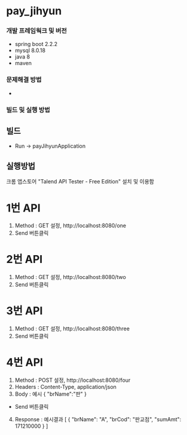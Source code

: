 # pay_jihyun

### 개발 프레임웍크 및 버전

- spring boot 2.2.2
- mysql 8.0.18
- java 8
- maven

### 문제해결 방법

- 

### 빌드 및 실행 방법
## 빌드
- Run -> payJihyunApplication

## 실행방법
크롬 앱스토어 "Talend API Tester - Free Edition" 설치 및 이용함

# 1번 API
1. Method : GET 설정, http://localhost:8080/one
2. Send 버튼클릭

# 2번 API
1. Method : GET 설정, http://localhost:8080/two
2. Send 버튼클릭

# 3번 API
1. Method : GET 설정, http://localhost:8080/three
2. Send 버튼클릭

# 4번 API
1. Method : POST 설정, http://localhost:8080/four
2. Headers : Content-Type, application/json
3. Body : 예시
{
  "brName":"판"
}
- Send 버튼클릭

4. Response : 예시결과
[
{
"brName": "A",
"brCod": "판교점",
"sumAmt": 171210000
}
]
